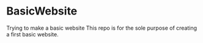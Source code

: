 # BasicWebsite
Trying to make a basic website
This repo is for the sole purpose of creating a first basic website.
